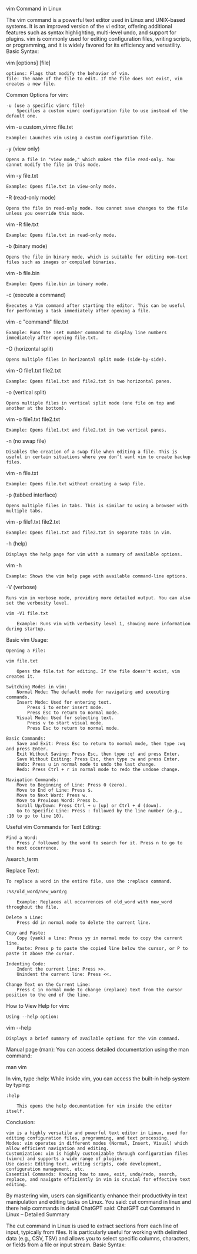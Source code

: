 vim Command in Linux 

The vim command is a powerful text editor used in Linux and UNIX-based systems. It is an improved version of the vi editor, offering additional features such as syntax highlighting, multi-level undo, and support for plugins. vim is commonly used for editing configuration files, writing scripts, or programming, and it is widely favored for its efficiency and versatility.
Basic Syntax:

vim [options] [file]

    options: Flags that modify the behavior of vim.
    file: The name of the file to edit. If the file does not exist, vim creates a new file.

Common Options for vim:

    -u (use a specific vimrc file)
        Specifies a custom vimrc configuration file to use instead of the default one.

vim -u custom_vimrc file.txt

    Example: Launches vim using a custom configuration file.

-y (view only)

    Opens a file in "view mode," which makes the file read-only. You cannot modify the file in this mode.

vim -y file.txt

    Example: Opens file.txt in view-only mode.

-R (read-only mode)

    Opens the file in read-only mode. You cannot save changes to the file unless you override this mode.

vim -R file.txt

    Example: Opens file.txt in read-only mode.

-b (binary mode)

    Opens the file in binary mode, which is suitable for editing non-text files such as images or compiled binaries.

vim -b file.bin

    Example: Opens file.bin in binary mode.

-c (execute a command)

    Executes a Vim command after starting the editor. This can be useful for performing a task immediately after opening a file.

vim -c "command" file.txt

    Example: Runs the :set number command to display line numbers immediately after opening file.txt.

-O (horizontal split)

    Opens multiple files in horizontal split mode (side-by-side).

vim -O file1.txt file2.txt

    Example: Opens file1.txt and file2.txt in two horizontal panes.

-o (vertical split)

    Opens multiple files in vertical split mode (one file on top and another at the bottom).

vim -o file1.txt file2.txt

    Example: Opens file1.txt and file2.txt in two vertical panes.

-n (no swap file)

    Disables the creation of a swap file when editing a file. This is useful in certain situations where you don’t want vim to create backup files.

vim -n file.txt

    Example: Opens file.txt without creating a swap file.

-p (tabbed interface)

    Opens multiple files in tabs. This is similar to using a browser with multiple tabs.

vim -p file1.txt file2.txt

    Example: Opens file1.txt and file2.txt in separate tabs in vim.

-h (help)

    Displays the help page for vim with a summary of available options.

vim -h

    Example: Shows the vim help page with available command-line options.

-V (verbose)

    Runs vim in verbose mode, providing more detailed output. You can also set the verbosity level.

    vim -V1 file.txt

        Example: Runs vim with verbosity level 1, showing more information during startup.

Basic vim Usage:

    Opening a File:

    vim file.txt

        Opens the file.txt for editing. If the file doesn't exist, vim creates it.

    Switching Modes in vim:
        Normal Mode: The default mode for navigating and executing commands.
        Insert Mode: Used for entering text.
            Press i to enter insert mode.
            Press Esc to return to normal mode.
        Visual Mode: Used for selecting text.
            Press v to start visual mode.
            Press Esc to return to normal mode.

    Basic Commands:
        Save and Exit: Press Esc to return to normal mode, then type :wq and press Enter.
        Exit Without Saving: Press Esc, then type :q! and press Enter.
        Save Without Exiting: Press Esc, then type :w and press Enter.
        Undo: Press u in normal mode to undo the last change.
        Redo: Press Ctrl + r in normal mode to redo the undone change.

    Navigation Commands:
        Move to Beginning of Line: Press 0 (zero).
        Move to End of Line: Press $.
        Move to Next Word: Press w.
        Move to Previous Word: Press b.
        Scroll Up/Down: Press Ctrl + u (up) or Ctrl + d (down).
        Go to Specific Line: Press : followed by the line number (e.g., :10 to go to line 10).

Useful vim Commands for Text Editing:

    Find a Word:
        Press / followed by the word to search for it. Press n to go to the next occurrence.

/search_term

Replace Text:

    To replace a word in the entire file, use the :replace command.

    :%s/old_word/new_word/g

        Example: Replaces all occurrences of old_word with new_word throughout the file.

    Delete a Line:
        Press dd in normal mode to delete the current line.

    Copy and Paste:
        Copy (yank) a line: Press yy in normal mode to copy the current line.
        Paste: Press p to paste the copied line below the cursor, or P to paste it above the cursor.

    Indenting Code:
        Indent the current line: Press >>.
        Unindent the current line: Press <<.

    Change Text on the Current Line:
        Press C in normal mode to change (replace) text from the cursor position to the end of the line.

How to View Help for vim:

    Using --help option:

vim --help

    Displays a brief summary of available options for the vim command.

Manual page (man): You can access detailed documentation using the man command:

man vim

In vim, type :help: While inside vim, you can access the built-in help system by typing:

    :help

        This opens the help documentation for vim inside the editor itself.

Conclusion:

    vim is a highly versatile and powerful text editor in Linux, used for editing configuration files, programming, and text processing.
    Modes: vim operates in different modes (Normal, Insert, Visual) which allow efficient navigation and editing.
    Customization: vim is highly customizable through configuration files (vimrc) and supports a wide range of plugins.
    Use cases: Editing text, writing scripts, code development, configuration management, etc.
    Essential Commands: Knowing how to save, exit, undo/redo, search, replace, and navigate efficiently in vim is crucial for effective text editing.

By mastering vim, users can significantly enhance their productivity in text manipulation and editing tasks on Linux.
You said:
cut command in linux and there help commands in detail
ChatGPT said:
ChatGPT
cut Command in Linux – Detailed Summary

The cut command in Linux is used to extract sections from each line of input, typically from files. It is particularly useful for working with delimited data (e.g., CSV, TSV) and allows you to select specific columns, characters, or fields from a file or input stream.
Basic Syntax: